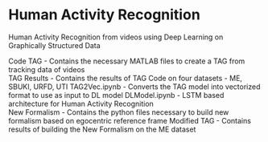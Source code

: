 # Human Activity Recognition

Human Activity Recognition from videos using Deep Learning on Graphically Structured Data

Code TAG - Contains the necessary MATLAB files to create a TAG from tracking data of videos <br />
TAG Results - Contains the results of TAG Code on four datasets - ME, SBUKI, URFD, UTI 
TAG2Vec.ipynb - Converts the TAG model into vectorized format to use as input to DL model 
DLModel.ipynb - LSTM based architecture for Human Activity Recognition  
New Formalism - Contains the python files necessary to build new formalism based on egocentric reference frame 
Modified TAG - Contains results of building the New Formalism on the ME dataset 
